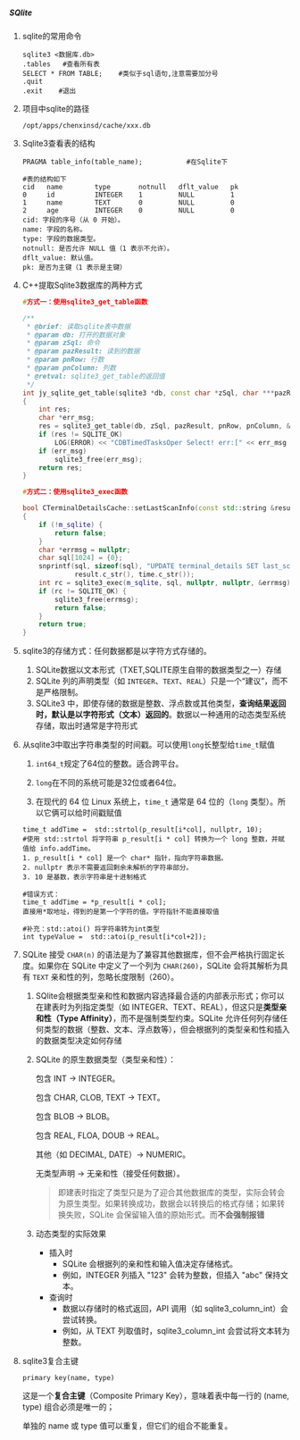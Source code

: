 #####  SQlite

1. sqlite的常用命令

   ```
   sqlite3 <数据库.db>
   .tables   #查看所有表
   SELECT * FROM TABLE;    #类似于sql语句,注意需要加分号
   .quit 
   .exit	#退出
   
   ```

2. 项目中sqlite的路径

   ```
   /opt/apps/chenxinsd/cache/xxx.db
   ```

3. Sqlite3查看表的结构

   ```
   PRAGMA table_info(table_name);			#在Sqlite下
   ```

   ```
   #表的结构如下
   cid   name        type       notnull   dflt_value   pk
   0     id          INTEGER    1         NULL         1
   1     name        TEXT       0         NULL         0
   2     age         INTEGER    0         NULL         0
   cid: 字段的序号（从 0 开始）。
   name: 字段的名称。
   type: 字段的数据类型。
   notnull: 是否允许 NULL 值（1 表示不允许）。
   dflt_value: 默认值。
   pk: 是否为主键（1 表示是主键）
   ```

4. C++提取Sqlite3数据库的两种方式

   ```c++
   #方式一：使用sqlite3_get_table函数
   
   /**
    * @brief: 读取sqlite表中数据
    * @param db: 打开的数据对象
    * @param zSql: 命令
    * @param pazResult: 读到的数据
    * @param pnRow: 行数
    * @param pnColumn: 列数
    * @retval: sqlite3_get_table的返回值
    */
   int jy_sqlite_get_table(sqlite3 *db, const char *zSql, char ***pazResult, int *pnRow, int *pnColumn)
   {
       int res;
       char *err_msg;
       res = sqlite3_get_table(db, zSql, pazResult, pnRow, pnColumn, &err_msg);
       if (res != SQLITE_OK)
           LOG(ERROR) << "CDBTimedTasksOper Select! err:[" << err_msg << "]";
       if (err_msg)
           sqlite3_free(err_msg);
       return res;
   }
   ```

   ```c++
   #方式二：使用sqlite3_exec函数
   
   bool CTerminalDetailsCache::setLastScanInfo(const std::string &result, const std::string &time)
   {
       if (!m_sqlite) {
           return false;
       }
       char *errmsg = nullptr;
       char sql[1024] = {0};
       snprintf(sql, sizeof(sql), "UPDATE terminal_details SET last_scan_result = \"%s\", last_scan_time = \"%s\" WHERE id = 1;", 
                result.c_str(), time.c_str());
       int rc = sqlite3_exec(m_sqlite, sql, nullptr, nullptr, &errmsg);
       if (rc != SQLITE_OK) {
           sqlite3_free(errmsg);
           return false;
       }
       return true;
   }
   ```

5. sqlite3的存储方式：任何数据都是以字符方式存储的。

   1. SQLite数据以文本形式（TXET,SQLITE原生自带的数据类型之一）存储
   2. SQLite 列的声明类型（如 `INTEGER`、`TEXT`、`REAL`）只是一个“建议”，而不是严格限制。
   3. SQLite3 中，即使存储的数据是整数、浮点数或其他类型，**查询结果返回时，默认是以字符形式（文本）返回的**。数据以一种通用的动态类型系统存储，取出时通常是字符形式

6. 从sqlite3中取出字符串类型的时间戳。可以使用`long`长整型给`time_t`赋值

   1. `int64_t`规定了64位的整数。适合跨平台。

   2. `long`在不同的系统可能是32位或者64位。

   3. 在现代的 64 位 Linux 系统上，`time_t` 通常是 64 位的（`long` 类型）。所以它俩可以给时间戳赋值

   ```
   time_t addTime =  std::strtol(p_result[i*col], nullptr, 10);
   #使用 std::strtol 将字符串 p_result[i * col] 转换为一个 long 整数，并赋值给 info.addTime。
   1. p_result[i * col] 是一个 char* 指针，指向字符串数据。
   2. nullptr 表示不需要返回剩余未解析的字符串部分。
   3. 10 是基数，表示字符串是十进制格式
   
   #错误方式：
   time_t addTime = *p_result[i * col];
   直接用*取地址，得到的是第一个字符的值。字符指针不能直接取值
   
   #补充：std::atoi() 将字符串转为int类型
   int typeValue =  std::atoi(p_result[i*col+2]);
   ```

7. SQLite 接受 `CHAR(n)` 的语法是为了兼容其他数据库，但不会严格执行固定长度。如果你在 SQLite 中定义了一个列为 `CHAR(260)`，SQLite 会将其解析为具有 `TEXT` 亲和性的列，忽略长度限制（260）。

   1. SQlite会根据类型亲和性和数据内容选择最合适的内部表示形式；你可以在建表时为列指定类型（如 INTEGER、TEXT、REAL），但这只是**类型亲和性（Type Affinity）**，而不是强制类型约束。SQLite 允许任何列存储任何类型的数据（整数、文本、浮点数等），但会根据列的类型亲和性和插入的数据类型决定如何存储

   2. SQLite 的原生数据类型（类型亲和性）：

      包含 INT → INTEGER。

      包含 CHAR, CLOB, TEXT → TEXT。

      包含 BLOB → BLOB。

      包含 REAL, FLOA, DOUB → REAL。

      其他（如 DECIMAL, DATE）→ NUMERIC。

      无类型声明 → 无亲和性（接受任何数据）。

      > 即建表时指定了类型只是为了迎合其他数据库的类型，实际会转会为原生类型。如果转换成功，数据会以转换后的格式存储；如果转换失败，SQLite 会保留输入值的原始形式。而**不会强制报错**

   3. 动态类型的实际效果

      - 插入时
        - SQLite 会根据列的亲和性和输入值决定存储格式。
        - 例如，INTEGER 列插入 "123" 会转为整数，但插入 "abc" 保持文本。
      - 查询时
        - 数据以存储时的格式返回，API 调用（如 sqlite3_column_int）会尝试转换。
        - 例如，从 TEXT 列取值时，sqlite3_column_int 会尝试将文本转为整数。

8. sqlite3复合主键

   ```
   primary key(name, type)
   ```

   这是一个**复合主键**（Composite Primary Key），意味着表中每一行的 (name, type) 组合必须是唯一的；

   单独的 name 或 type 值可以重复，但它们的组合不能重复。